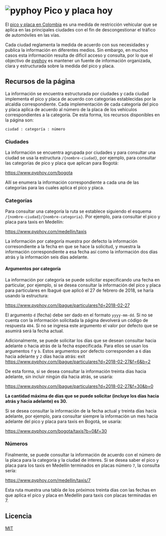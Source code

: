 # ![pyphoy](https://www.pyphoy.com/imgs/pyphoy.svg) Pico y placa hoy

El [pico y placa en Colombia](https://www.pyphoy.com) es una medida de restricción vehicular que se
aplica en las principales ciudades con el fin de descongestionar el tráfico
de automóviles en las vías.

Cada ciudad reglamenta la medida de acuerdo con sus necesidades y publica la
información en diferentes medios. Sin embargo, en muchos casos esta información
resulta de dificil acceso y consulta, por lo que el objectivo de [pyphoy](https://www.pyphoy.com) es mantener un fuente de información organizada, clara y estructurada sobre la medida del pico y placa.

## Recursos de la página

La información se encuentra estructurada por ciudades y cada ciudad implementa el pico y placa de acuerdo con categorías establecidas por la alcaldía correspondiente. Cada implementación de cada categoría del pico y placa aplica de acuerdo al número de la placa de los vehículos correspondientes a la categoría. De esta forma, los recursos disponibles en la página son:

    ciudad : categoría : número

### Ciudades

La información se encuentra agrupada por ciudades y para consultar una ciudad se usa la estructura `/{nombre-ciudad}`, por ejemplo, para consultar las categorías de pico y placa que aplican para Bogotá:

https://www.pyphoy.com/bogota

Allí se enumera la información correspondiente a cada una de las categorías para las cuales aplica el pico y placa.

### Categorías

Para consultar una categoría la ruta se establece siguiendo el esquema `/{nombre-ciudad}/{nombre-categoria}`. Por ejemplo, para consultar el pico y placa para taxis en Medellín:

https://www.pyphoy.com/medellin/taxis

La información por categoría muestra por defecto la información corresondiente a la fecha en que se hace la solicitud, y muestra la información correspondiente a esa fecha así como la información dos días atrás y la información seis días adelante.

#### Argumentos por categoría

La información por categoría se puede solicitar especificando una fecha en particular, por ejemplo, si se desea consultar la información del pico y placa para particulares en Ibagué que aplicó el 27 de febrero de 2018, se haría usando la estructura:

https://www.pyphoy.com/ibague/particulares?d=2018-02-27

El argumento `d` (fecha) debe ser dado en el formato `yyyy-mm-dd`. Si no se cuenta con la información solicitada la página devolverá un código de respuesta `404`. Si no se ingresa este argumento el valor por defecto que se asumirá será la fecha actual.

Adicionalmente, se puede solicitar los días que se desean consultar hacia adelante o hacia atrás de la fecha especificada. Para ellos se usan los argumentos `f` y `b`. Estos argumentos por defecto corresponden a `6` días hacia adelante y `2` días hacia atrás:
exit
https://www.pyphoy.com/ibague/particulares?d=2018-02-27&f=6&b=2

De esta forma, si se desea consultar la información treinta días hacia adelante, sin incluir ningún día hacia atrás, se usaría:

https://www.pyphoy.com/ibague/particulares?d=2018-02-27&f=30&b=0

**La cantidad máxima de días que se puede solicitar (incluye los días hacia atrás y hacia adelante) es 30.**

Si se desea consultar la información de la fecha actual y treinta días hacia adelante, por ejemplo, para consultar siempre la información un mes hacia adelante del pico y placa para taxis en Bogotá, se usaría:

https://www.pyphoy.com/bogota/taxis?b=0&f=30

### Números

Finalmente, se puede consultar la información de acuerdo con el número de la placa para la categoría y la ciudad de interes. Si se desea saber el pico y placa para los taxis en Medellín terminados en placas número `7`, la consulta sería:

https://www.pyphoy.com/medellin/taxis/7

Esta ruta muestra una tabla de los próximos treinta días con las fechas en que aplica el pico y placa en Medellín para taxis con placas terminadas en 7.

## Licencia

[MIT](LICENSE)
